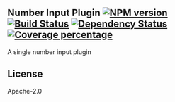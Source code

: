 Number Input Plugin [![NPM version][npm-image]][npm-url] [![Build Status][travis-image]][travis-url] [![Dependency Status][daviddm-image]][daviddm-url] [![Coverage percentage][coveralls-image]][coveralls-url]
---

A single number input plugin

## License

Apache-2.0

[npm-image]: https://badge.fury.io/js/input-plugin-number.svg
[npm-url]: https://npmjs.org/package/input-plugin-number
[travis-image]: https://travis-ci.org/punchcard-cms/input-plugin-number.svg
[travis-url]: https://travis-ci.org/punchcard-cms/input-plugin-number
[daviddm-image]: https://david-dm.org/punchcard-cms/input-plugin-number.svg?theme=shields.io
[daviddm-url]: https://david-dm.org/punchcard-cms/input-plugin-number
[coveralls-image]: https://coveralls.io/repos/punchcard-cms/input-plugin-number/badge.svg
[coveralls-url]: https://coveralls.io/r/punchcard-cms/input-plugin-number
